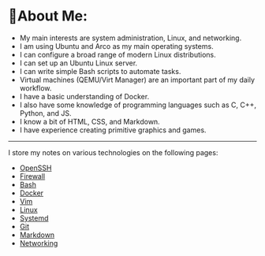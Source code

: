 # 🐒About Me:
- My main interests are system administration, Linux, and networking.
- I am using Ubuntu and Arco as my main operating systems.
- I can configure a broad range of modern Linux distributions.
- I can set up an Ubuntu Linux server.
- I can write simple Bash scripts to automate tasks.
- Virtual machines (QEMU/Virt Manager) are an important part of my daily
  workflow.
- I have a basic understanding of Docker.
- I also have some knowledge of programming languages such as C, C++, Python,
  and JS.
- I know a bit of HTML, CSS, and Markdown. 
- I have experience creating primitive graphics and games.

---

  I store my notes on various technologies on the following pages:

- [OpenSSH](https://github.com/elicia4/openssh-notes)
- [Firewall](https://github.com/elicia4/firewall-notes)
- [Bash](https://github.com/elicia4/bash-notes)
- [Docker](https://github.com/elicia4/docker-notes)
- [Vim](https://github.com/elicia4/vim-notes)
- [Linux](https://github.com/elicia4/linux-notes)
- [Systemd](https://github.com/elicia4/systemd-notes)
- [Git](https://github.com/elicia4/git-notes)
- [Markdown](https://github.com/elicia4/markdown-notes)
- [Networking](https://github.com/elicia4/networking-notes)
